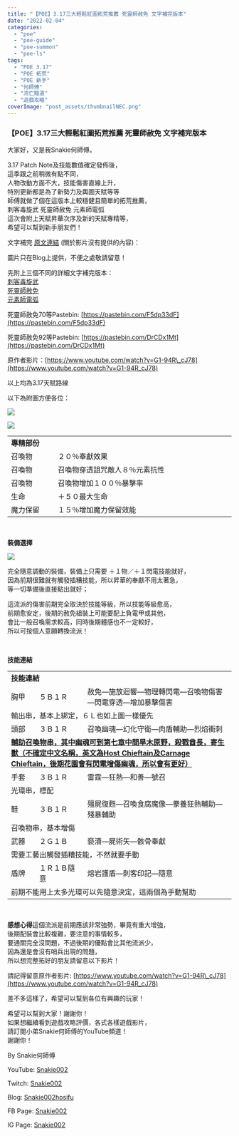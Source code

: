 ```yaml
---
title: "【POE】3.17三大輕鬆紅圖拓荒推薦 死靈師赦免 文字補完版本"
date: "2022-02-04"
categories: 
  - "poe"
  - "poe-guide"
  - "poe-summon"
  - "poe-ls"
tags: 
  - "POE 3.17"
  - "POE 拓荒"
  - "POE 新手"
  - "何師傅"
  - "流亡黯道"
  - "遊戲攻略"
coverImage: "post_assets/thumbnailNEC.png"
---
```


### 【POE】3.17三大輕鬆紅圖拓荒推薦 死靈師赦免 文字補完版本

  
大家好，又是我Snakie何師傅。  

  
3.17 Patch Note及技能數值確定發佈後，  
這季跟之前稍微有點不同，  
人物改動方面不大，技能傷害直線上升，  
特別更新都是為了新勢力及輿圖天賦等等  
師傅就做了個在這版本上較穩健且簡單的拓荒推薦，  
刺客毒旋武 死靈師赦免 元素師電弧  
這次會附上天賦昇華次序及新的天賦專精等，  
希望可以幫到新手朋友們！  

  
文字補完 [原文連結](https://snakie002hosifu.blog/3-17pre/) (關於影片沒有提供的內容)：  

  
圖片只在Blog上提供，不便之處敬請留意！  

  
先附上三個不同的詳細文字補完版本：  
[刺客毒旋武](https://snakie002hosifu.blog/3-17pre1/)  
[死靈師赦免](https://snakie002hosifu.blog/3-17pre2/)  
[元素師電弧](https://snakie002hosifu.blog/3-17pre3/)  

  
死靈師赦免70等Pastebin: [https://pastebin.com/F5dp33dF](https://pastebin.com/F5dp33dF)  

  
死靈師赦免92等Pastebin: [https://pastebin.com/DrCDx1Mt](https://pastebin.com/DrCDx1Mt)  

  
原作者影片：[https://www.youtube.com/watch?v=G1-94R\_cJ78](https://www.youtube.com/watch?v=G1-94R_cJ78)  

  
以上均為3.17天賦路線  

  
以下為附圖方便各位：  

  
![](post_assets/3-1.png)  

  
![](post_assets/2-1-1024x573.png)  
  
  
  
  
  
  
  
  
  
  
  
  
  
  
  
  
  
  
  
  
  
  
  
  
  
  

<table width="517"><tbody><tr><td colspan="2" width="517"><strong>專精部份</strong></td></tr><tr><td width="97">召喚物</td><td width="420">２０％奉獻效果</td></tr><tr><td width="97">召喚物</td><td width="420">召喚物穿透詛咒敵人８％元素抗性</td></tr><tr><td width="97">召喚物</td><td width="420">召喚物增加１００％暴擊率</td></tr><tr><td width="97">生命</td><td width="420">＋５０最大生命</td></tr><tr><td width="97">魔力保留</td><td width="420">１５％增加魔力保留效能</td></tr></tbody></table>

  
   

  
**裝備選擇**  

  
![](post_assets/1-1.png)  

  
完全隨意調動的裝備，裝備上只需要 ＋１物／＋１閃電技能就好，  
因為前期很難就有觸發插糟技能，所以昇華的奉獻不用太著急，  
等一切準備後直接點出就好；  

  
這流派的傷害前期完全取決於技能等級，所以技能等級愈高，  
前期愈安定，後期的赦免組裝上可能要配上負電甲或其他，  
會比一般召喚需求較高，同時後期體感也不一定較好，  
所以可按個人意願轉換流派！  

  
   

  
**技能連結**  
  
  
  
  
  
  
  
  
  
  
  
  
  
  
  
  
  
  
  
  
  
  
  
  
  
  
  
  
  
  
  
  
  
  
  
  
  
  
  
  
  
  
  
  
  
  
  
  
  
  
  
  
  
  

<table width="623"><tbody><tr><td colspan="3" width="604"><strong>技能連結</strong></td></tr><tr><td width="59">胸甲</td><td width="120">５Ｂ１Ｒ</td><td width="425">赦免—施放迴響—物理轉閃電—召喚物傷害—閃電穿透—增加暴擊傷害</td></tr><tr><td colspan="3" width="604">輸出串，基本上綁定，６Ｌ也如上圖一樣優先</td></tr><tr><td width="59">頭部</td><td width="120">３Ｂ１Ｒ</td><td width="425">召喚幽魂—幻化守衛—肉盾輔助—烈焰衝刺</td></tr><tr><td colspan="3" width="604"><strong><u>輔助召喚物串，其中幽魂可到第七章中間旱木原野，殺戮酋長，寄生獸（不確定中文名稱，英文為</u></strong><strong><u>Host Chieftain及Carnage Chieftain，後期花園會有閃電增傷幽魂，所以會有更好）</u></strong></td></tr><tr><td width="59">手套</td><td width="120">３Ｂ１Ｒ</td><td width="425">雷霆—狂熱—和善—號召</td></tr><tr><td colspan="3" width="604">光環串，標配</td></tr><tr><td width="59">鞋</td><td width="120">３Ｂ１Ｒ</td><td width="425">殭屍復甦—召喚食腐魔像—豢養狂熱輔助—殘暴輔助</td></tr><tr><td colspan="3" width="604">召喚物串，基本增傷</td></tr><tr><td width="59">武器</td><td width="120">２Ｇ１Ｂ</td><td width="425">褻瀆—屍術矢—骸骨奉獻</td></tr><tr><td colspan="3" width="604">需要工藝出觸發插糟技能，不然就要手動</td></tr><tr><td width="59">盾牌</td><td width="120">１Ｒ１Ｂ隨意</td><td width="425">熔岩護盾—刺客印記—隨意</td></tr><tr><td colspan="3" width="604">前期不能用上太多光環可以先隨意決定，這兩個為手動幫助</td></tr></tbody></table>

  
   

  
**感想心得**這個流派是前期應該非常強勢，畢竟有重大增強，  
後期配裝會比較複雜，要注意的事情較多，  
要通關完全沒問題，不過後期的優點會比其他流派少，  
因為還是會沒有哨兵出現的問題，  
所以想完整拓好的朋友請留意以下影片！  

  
請記得留意原作者影片: [https://www.youtube.com/watch?v=G1-94R\_cJ78](https://www.youtube.com/watch?v=G1-94R_cJ78)  

  
差不多這樣了，希望可以幫到各位有興趣的玩家！  

  
希望可以幫到大家！謝謝你！  
如果想繼續看到遊戲攻略評價，各式各樣遊戲影片，  
請訂閱小弟Snakie何師傅的YouTube頻道！  
謝謝你！  

  
By Snakie何師傅  

  
YouTube: [Snakie002](https://www.youtube.com/channel/UCDOMLG_RBSoqVHK3sIYJeLA)  

  
Twitch: [Snakie002](https://www.twitch.tv/snakie002/)  

  
Blog: [Snakie002hosifu](https://snakie002hosifu.blog/)  

  
FB Page: [Snakie002](https://www.facebook.com/Snakie002/)  

  
IG Page: [Snakie002](https://www.instagram.com/snakie002/)
